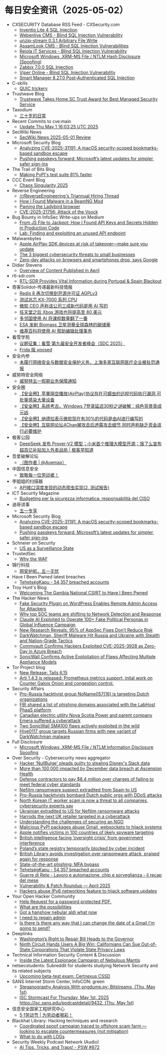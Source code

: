 # 每日安全资讯（2025-05-02）

- CXSECURITY Database RSS Feed - CXSecurity.com
  - [Inventio Lite 4 SQL Injection](https://cxsecurity.com/issue/WLB-2025050009)
  - [Webenlive CMS - Blind SQL Injection Vulnerability](https://cxsecurity.com/issue/WLB-2025050008)
  - [unzip-stream 0.3.1 Arbitrary File Write](https://cxsecurity.com/issue/WLB-2025050007)
  - [AssamLook CMS - Blind SQL Injection Vulnerabilities](https://cxsecurity.com/issue/WLB-2025050006)
  - [Rejola IT Services - Blind SQL Injection Vulnerability](https://cxsecurity.com/issue/WLB-2025050005)
  - [Microsoft Windows .XRM-MS File / NTLM Hash Disclosure (Spoofing)](https://cxsecurity.com/issue/WLB-2025050004)
  - [Zabbix 7.0.0 SQL Injection](https://cxsecurity.com/issue/WLB-2025050003)
  - [Viper Online - Blind SQL Injection Vulnerability](https://cxsecurity.com/issue/WLB-2025050002)
  - [Smart Manager 8.27.0 Post-Authenticated SQL Injection](https://cxsecurity.com/issue/WLB-2025050001)
- C-skills
  - [QUIC trickery](https://c-skills.blogspot.com/2025/05/quic-trickery.html)
- Trustwave Blog
  - [Trustwave Takes Home SC Trust Award for Best Managed Security Service](https://www.trustwave.com/en-us/resources/blogs/trustwave-blog/trustwave-takes-home-sc-trust-award-for-best-managed-security-service/)
- Taxodium
  - [三十岁的日常](https://taxodium.ink//30-years-old.html)
- Recent Commits to cve:main
  - [Update Thu May  1 16:03:25 UTC 2025](https://github.com/trickest/cve/commit/a33b0984c0892a54c0c0e962312be3827c226b7f)
- SecWiki News
  - [SecWiki News 2025-05-01 Review](http://www.sec-wiki.com/?2025-05-01)
- Microsoft Security Blog
  - [Analyzing CVE-2025-31191: A macOS security-scoped bookmarks-based sandbox escape](https://www.microsoft.com/en-us/security/blog/2025/05/01/analyzing-cve-2025-31191-a-macos-security-scoped-bookmarks-based-sandbox-escape/)
  - [Pushing passkeys forward: Microsoft’s latest updates for simpler, safer sign-ins](https://www.microsoft.com/en-us/security/blog/2025/05/01/pushing-passkeys-forward-microsofts-latest-updates-for-simpler-safer-sign-ins/)
- The Trail of Bits Blog
  - [Making PyPI's test suite 81% faster](https://blog.trailofbits.com/2025/05/01/making-pypis-test-suite-81-faster/)
- CCC Event Blog
  - [Chaos Singularity 2025](https://events.ccc.de/2025/05/01/cosin-2025/)
- Reverse Engineering
  - [/r/ReverseEngineering's Triannual Hiring Thread](https://www.reddit.com/r/ReverseEngineering/comments/1kc2kl6/rreverseengineerings_triannual_hiring_thread/)
  - [How I Found Malware in a BeamNG Mod](https://www.reddit.com/r/ReverseEngineering/comments/1kc7bwk/how_i_found_malware_in_a_beamng_mod/)
  - [Pwning the Ladybird browser](https://www.reddit.com/r/ReverseEngineering/comments/1kcauwj/pwning_the_ladybird_browser/)
  - [CVE-2025-21756: Attack of the Vsock](https://www.reddit.com/r/ReverseEngineering/comments/1kc7d3y/cve202521756_attack_of_the_vsock/)
- Bug Bounty in InfoSec Write-ups on Medium
  - [From JS File to Jackpot: How I Found API Keys and Secrets Hidden in Production Code](https://infosecwriteups.com/from-js-file-to-jackpot-how-i-found-api-keys-and-secrets-hidden-in-production-code-87af8750b751?source=rss----7b722bfd1b8d--bug_bounty)
  - [Lab: Finding and exploiting an unused API endpoint](https://infosecwriteups.com/lab-finding-and-exploiting-an-unused-api-endpoint-79fa6744f21e?source=rss----7b722bfd1b8d--bug_bounty)
- Malwarebytes
  - [Apple AirPlay SDK devices at risk of takeover—make sure you update](https://www.malwarebytes.com/blog/news/2025/05/apple-airplay-sdk-devices-at-risk-of-takeover-make-sure-you-update)
  - [The 3 biggest cybersecurity threats to small businesses](https://www.malwarebytes.com/blog/news/2025/05/the-3-biggest-cybersecurity-threats-to-small-businesses)
  - [Zero-day attacks on browsers and smartphones drop, says Google](https://www.malwarebytes.com/blog/news/2025/05/zero-day-attacks-on-browsers-and-smartphones-drop-says-google)
- Didier Stevens
  - [Overview of Content Published in April](https://blog.didierstevens.com/2025/05/01/overview-of-content-published-in-april-9/)
- rtl-sdr.com
  - [RTL-SDR Provides Vital Information during Portugal & Spain Blackout](https://www.rtl-sdr.com/rtl-sdr-provides-vital-information-during-portugal-spain-blackout/)
- 奇客Solidot–传递最新科技情报
  - [Redis 8 再次切换到开源许可证 AGPLv3](https://www.solidot.org/story?sid=81200)
  - [测试兆芯 KX-7000 系列 CPU](https://www.solidot.org/story?sid=81199)
  - [微软 CEO 声称该公司三成新代码是用 AI 写的](https://www.solidot.org/story?sid=81198)
  - [任天堂之后 Xbox 游戏也将提高至 80 美元](https://www.solidot.org/story?sid=81197)
  - [多邻国使用 AI 将课程数量翻了一番](https://www.solidot.org/story?sid=81196)
  - [ESA 发射 Biomass 卫星测量全球森林的碳储量](https://www.solidot.org/story?sid=81195)
  - [维基百科将使用 AI 帮助编辑处理事务](https://www.solidot.org/story?sid=81194)
- 看雪学苑
  - [议题征集｜看雪·第九届安全开发者峰会（SDC 2025）](https://mp.weixin.qq.com/s?__biz=MjM5NTc2MDYxMw==&mid=2458593263&idx=1&sn=b3503a7dded4e013a4cc644bedbabb48&subscene=0)
  - [Frida 版 xposed](https://mp.weixin.qq.com/s?__biz=MjM5NTc2MDYxMw==&mid=2458593263&idx=2&sn=d9364732d7a20730c91f30f0f3e211b6&subscene=0)
- 安全内参
  - [未履行网络安全与数据安全保护义务，上海多家互联网医疗企业被处罚通报](https://mp.weixin.qq.com/s?__biz=MzI4NDY2MDMwMw==&mid=2247514287&idx=1&sn=21f528f6c13c5388e6e212ec2c5a437b&subscene=0)
- 威努特安全网络
  - [威努特五一假期业务保障通知](https://mp.weixin.qq.com/s?__biz=MzAwNTgyODU3NQ==&mid=2651132747&idx=1&sn=01d46fd0c0fe77aa2bb9dd5222865865&subscene=0)
- 安全圈
  - [【安全圈】苹果隔空播放(AirPlay)协议存在可蠕虫的远程代码执行漏洞 可批量感染大量设备](https://mp.weixin.qq.com/s?__biz=MzIzMzE4NDU1OQ==&mid=2652069387&idx=1&sn=15d70e792b5f5150cebe5632890b1182&subscene=0)
  - [【安全圈】系统考古，Windows 7登录延迟30秒之谜破解：纯色背景竟成元凶](https://mp.weixin.qq.com/s?__biz=MzIzMzE4NDU1OQ==&mid=2652069387&idx=2&sn=6f118ec9b12b5035558c92a8cc8c4191&subscene=0)
  - [【安全圈】纳德拉表示微软现在有30%的代码是由AI进行编写的](https://mp.weixin.qq.com/s?__biz=MzIzMzE4NDU1OQ==&mid=2652069387&idx=3&sn=f653ab54d4ebda66b18ce3477f6e7256&subscene=0)
  - [【安全圈】互联网论坛4Chan被攻击后透露攻击细节 同时声称缺乏资金进行必要维护](https://mp.weixin.qq.com/s?__biz=MzIzMzE4NDU1OQ==&mid=2652069387&idx=4&sn=4cf472d902ce7b9372191105abc8f602&subscene=0)
- 极客公园
  - [DeepSeek 发布 Prover-V2 模型；小米首个推理大模型开源；饿了么宣布超百亿补贴加入外卖战局 | 极客早知道](https://mp.weixin.qq.com/s?__biz=MTMwNDMwODQ0MQ==&mid=2653078621&idx=1&sn=b817a1c6c6e1e7610728d96bc135d318&subscene=0)
- 吾爱破解论坛
  - [（图作者 | @Aoemax）](https://mp.weixin.qq.com/s?__biz=MjM5Mjc3MDM2Mw==&mid=2651142541&idx=1&sn=d5e4e1d9851ebb77653be76efeba50ce&subscene=0)
- 中国信息安全
  - [致敬每一位劳动者！](https://mp.weixin.qq.com/s?__biz=MzA5MzE5MDAzOA==&mid=2664241922&idx=1&sn=393bcda965c61c90aa793e08ea28cec7&subscene=0)
- 李姐姐的扫描器
  - [API接口深度发现的动态爬虫实现(2. 测试报告)](https://mp.weixin.qq.com/s?__biz=MzkyNjM0MjQ2Mw==&mid=2247483759&idx=1&sn=85e08c132a59048972571177c671cc4e&subscene=0)
- ICT Security Magazine
  - [Budgeting per la sicurezza informatica: responsabilità del CISO](https://www.ictsecuritymagazine.com/notizie/budgeting-ciso/)
- 迪哥讲事
  - [五一专享](https://mp.weixin.qq.com/s?__biz=MzIzMTIzNTM0MA==&mid=2247497537&idx=1&sn=c2adab46e30e58a538c50eee9208bc6e&subscene=0)
- Microsoft Security Blog
  - [Analyzing CVE-2025-31191: A macOS security-scoped bookmarks-based sandbox escape](https://www.microsoft.com/en-us/security/blog/2025/05/01/analyzing-cve-2025-31191-a-macos-security-scoped-bookmarks-based-sandbox-escape/)
  - [Pushing passkeys forward: Microsoft’s latest updates for simpler, safer sign-ins](https://www.microsoft.com/en-us/security/blog/2025/05/01/pushing-passkeys-forward-microsofts-latest-updates-for-simpler-safer-sign-ins/)
- Schneier on Security
  - [US as a Surveillance State](https://www.schneier.com/blog/archives/2025/05/us-as-a-surveillance-state.html)
- TrustedSec
  - [Why the WAF](https://trustedsec.com/blog/why-the-waf)
- 锦行科技
  - [网安护航，五一无忧](https://mp.weixin.qq.com/s?__biz=MzIxNTQxMjQyNg==&mid=2247493999&idx=1&sn=367d3720ca8604ca4920239bec17b1a6&subscene=0)
- Have I Been Pwned latest breaches
  - [TehetségKapu - 54,357 breached accounts](https://haveibeenpwned.com/PwnedWebsites#TehetsegKapu)
- Troy Hunt's Blog
  - [Welcoming The Gambia National CSIRT to Have I Been Pwned](https://www.troyhunt.com/welcoming-the-gambia-national-csirt-to-have-i-been-pwned/)
- The Hacker News
  - [Fake Security Plugin on WordPress Enables Remote Admin Access for Attackers](https://thehackernews.com/2025/05/fake-security-plugin-on-wordpress.html)
  - [Why top SOC teams are shifting to Network Detection and Response](https://thehackernews.com/2025/05/why-top-soc-teams-are-shifting-to.html)
  - [Claude AI Exploited to Operate 100+ Fake Political Personas in Global Influence Campaign](https://thehackernews.com/2025/05/claude-ai-exploited-to-operate-100-fake.html)
  - [New Research Reveals: 95% of AppSec Fixes Don’t Reduce Risk](https://thehackernews.com/2025/05/new-research-reveals-95-of-appsec-fixes.html)
  - [DarkWatchman, Sheriff Malware Hit Russia and Ukraine with Stealth and Nation-Grade Tactics](https://thehackernews.com/2025/05/darkwatchman-sheriff-malware-hit-russia.html)
  - [Commvault Confirms Hackers Exploited CVE-2025-3928 as Zero-Day in Azure Breach](https://thehackernews.com/2025/05/commvault-confirms-hackers-exploited.html)
  - [SonicWall Confirms Active Exploitation of Flaws Affecting Multiple Appliance Models](https://thehackernews.com/2025/05/sonicwall-confirms-active-exploitation.html)
- Tor Project blog
  - [New Release: Tails 6.15](https://blog.torproject.org/new-release-tails-6_15/)
  - [Arti 1.4.3 is released: Prometheus metrics support, inital work on Counter Galois Onion and congestion control.](https://blog.torproject.org/arti_1_4_3_released/)
- Security Affairs
  - [Pro-Russia hacktivist group NoName057(16) is targeting Dutch organizations](https://securityaffairs.com/177312/hacktivism/pro-russia-hacktivist-group-noname05716-is-targeting-dutch-organizations.html)
  - [FBI shared a list of phishing domains associated with the LabHost PhaaS platform](https://securityaffairs.com/177293/cyber-crime/fbi-shared-a-list-of-phishing-domains-associated-with-the-labhost-phaas-platform.html)
  - [Canadian electric utility Nova Scotia Power and parent company Emera suffered a cyberattack](https://securityaffairs.com/177281/hacking/canadian-electric-utility-nova-scotia-power-and-parent-company-emera-suffered-a-cyberattack.html)
  - [Two SonicWall SMA100 flaws actively exploited in the wild](https://securityaffairs.com/177278/security/two-sonicwall-sma100-flaws-actively-exploited-in-the-wild.html)
  - [Hive0117 group targets Russian firms with new variant of DarkWatchman malware](https://securityaffairs.com/177268/cyber-crime/hive0117-targets-russian-firms-with-darkwatchman-malware.html)
- Full Disclosure
  - [Microsoft Windows .XRM-MS File / NTLM Information Disclosure	Spoofing](https://seclists.org/fulldisclosure/2025/May/0)
- Over Security - Cybersecurity news aggregator
  - [Hacker 'NullBulge' pleads guilty to stealing Disney's Slack data](https://www.bleepingcomputer.com/news/security/hacker-nullbulge-pleads-guilty-to-stealing-disneys-slack-data/)
  - [More than 100,000 impacted by December data breach at Ascension Health](https://therecord.media/ascension-health-data-breach-impacts-over-100000)
  - [Defense contractors to pay $8.4 million over charges of failing to meet federal cyber standards](https://therecord.media/defense-contractors-settle-with-dod-false-claims-act)
  - [Nefilim ransomware suspect extradited from Spain to US](https://therecord.media/nefilim-ransomware-extradited-spain)
  - [Pro-Russia hacktivists bombard Dutch public orgs with DDoS attacks](https://www.bleepingcomputer.com/news/security/pro-russia-hacktivists-bombard-dutch-public-orgs-with-ddos-attacks/)
  - [North Korean IT worker scam is now a threat to all companies, cybersecurity experts say](https://therecord.media/north-korean-it-worker-scam-expands-rsa)
  - [Ukrainian extradited to US for Nefilim ransomware attacks](https://www.bleepingcomputer.com/news/security/ukrainian-extradited-to-us-for-nefilim-ransomware-attacks/)
  - [Harrods the next UK retailer targeted in a cyberattack](https://www.bleepingcomputer.com/news/security/harrods-the-next-uk-retailer-targeted-in-a-cyberattack/)
  - [Understanding the challenges of securing an NGO](https://blog.talosintelligence.com/understanding-the-challenges-of-securing-an-ngo/)
  - [Malicious PyPI packages abuse Gmail, websockets to hijack systems](https://www.bleepingcomputer.com/news/security/malicious-pypi-packages-abuse-gmail-websockets-to-hijack-systems/)
  - [Apple notifies victims in 100 countries of likely spyware targeting](https://therecord.media/apple-spyware-victims-notified-countries)
  - [British intelligence facing ‘oversight crisis’ from government interference](https://therecord.media/british-intelligence-oversight-crisis-parliament-committee)
  - [Poland’s state registry temporarily blocked by cyber incident](https://therecord.media/poland-pesel-system-state-registry-cyber-incident)
  - [British Library avoids investigation over ransomware attack, praised again for response](https://therecord.media/british-library-no-ico-investigation-ransomware-attack)
  - [State-of-the-art phishing: MFA bypass](https://blog.talosintelligence.com/state-of-the-art-phishing-mfa-bypass/)
  - [TehetségKapu - 54,357 breached accounts](https://haveibeenpwned.com/PwnedWebsites#TehetsegKapu)
  - [Guerre di Rete - Lavoro e automazione, chip e sorveglianza - il recap del mese](https://guerredirete.substack.com/p/guerre-di-rete-lavoro-e-automazione)
  - [Vulnerability & Patch Roundup — April 2025](https://blog.sucuri.net/2025/04/vulnerability-patch-roundup-april-2025.html)
  - [Hackers abuse IPv6 networking feature to hijack software updates](https://www.bleepingcomputer.com/news/security/hackers-abuse-ipv6-networking-feature-to-hijack-software-updates/)
- Your Open Hacker Community
  - [Help Request for a password protected PDF.](https://www.reddit.com/r/HowToHack/comments/1kcbt9n/help_request_for_a_password_protected_pdf/)
  - [What are the possibilities](https://www.reddit.com/r/HowToHack/comments/1kcj6eh/what_are_the_possibilities/)
  - [Got a hanshow nebular aldi what now](https://www.reddit.com/r/HowToHack/comments/1kcg3rs/got_a_hanshow_nebular_aldi_what_now/)
  - [I need to regain admin](https://www.reddit.com/r/HowToHack/comments/1kcf0kj/i_need_to_regain_admin/)
  - [Is there Is there any way that I can change the date of a Gmail I'm going to send?](https://www.reddit.com/r/HowToHack/comments/1kc4h27/is_there_is_there_any_way_that_i_can_change_the/)
- Deeplinks
  - [Washington’s Right to Repair Bill Heads to the Governor](https://www.eff.org/deeplinks/2025/05/washingtons-right-repair-bill-heads-governor)
  - [Ninth Circuit Hands Users A Big Win: Californians Can Sue Out-of-State Corporations That Violate State Privacy Laws](https://www.eff.org/deeplinks/2025/05/ninth-circuit-hands-users-big-win-californians-can-sue-out-state-corporations)
- Technical Information Security Content & Discussion
  - [Inside the Latest Espionage Campaign of Nebulous Mantis](https://www.reddit.com/r/netsec/comments/1kc2cae/inside_the_latest_espionage_campaign_of_nebulous/)
- netsecstudents: Subreddit for students studying Network Security and its related subjects
  - [Upcoming beta-test exam: Certnexus CSSD](https://www.reddit.com/r/netsecstudents/comments/1kchzjj/upcoming_betatest_exam_certnexus_cssd/)
- SANS Internet Storm Center, InfoCON: green
  - [Steganography Analysis With pngdump.py: Bitstreams, (Thu, May 1st)](https://isc.sans.edu/diary/rss/31904)
  - [ISC Stormcast For Thursday, May 1st, 2025 https://isc.sans.edu/podcastdetail/9432, (Thu, May 1st)](https://isc.sans.edu/diary/rss/31914)
- 信息安全国家工程研究中心
  - [5·1劳动节 | 为劳动者喝彩！](https://mp.weixin.qq.com/s?__biz=MzU5OTQ0NzY3Ng==&mid=2247499461&idx=1&sn=99c8dad8928370899d8a56dfc0fe9480&subscene=0)
- Blackhat Library: Hacking techniques and research
  - [Coordinated spoof campaign traced to offshore scam farm — looking to escalate countermeasures (not mitigation)](https://www.reddit.com/r/blackhat/comments/1kc2cnc/coordinated_spoof_campaign_traced_to_offshore/)
  - [What to do with LOGs](https://www.reddit.com/r/blackhat/comments/1kcfbxq/what_to_do_with_logs/)
- Security Weekly Podcast Network (Audio)
  - [AI Tips, Tricks, and Traps! - PSW #872](http://sites.libsyn.com/18678/ai-tips-tricks-and-traps-psw-872)
